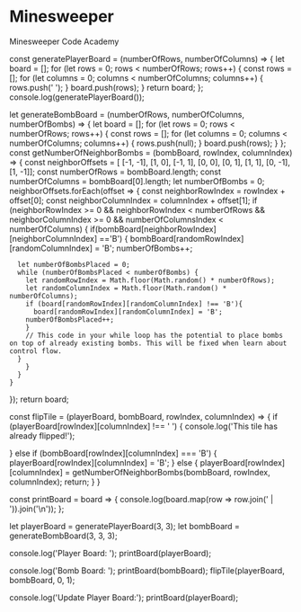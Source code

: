 # Minesweeper
Minesweeper Code Academy  

const generatePlayerBoard = (numberOfRows, numberOfColumns) => {
let board = [];
for (let rows = 0; rows < numberOfRows; rows++) {
  const rows = [];
    for (let columns = 0; columns < numberOfColumns; columns++) {
     rows.push(' ');
   }
   board.push(rows);
  }
  return board;
};
console.log(generatePlayerBoard());

let generateBombBoard = (numberOfRows, numberOfColumns, numberOfBombs) => {
  let board = [];
  for (let rows = 0; rows < numberOfRows; rows++) {
    const rows = [];
      for (let columns = 0; columns < numberOfColumns; columns++) {
       rows.push(null);
     }
     board.push(rows);
    }
};
    const getNumberOfNeighborBombs = (bombBoard, rowIndex, columnIndex) => {
     const neighborOffsets = [
       [-1, -1],
       [1, 0],
       [-1, 1],
       [0, 0],
       [0, 1],
       [1, 1],
       [0, -1],
       [1, -1]];
    const numberOfRows = bombBoard.length;
    const numberOfColumns = bombBoard[0].length;
    let numberOfBombs = 0;
 neighborOffsets.forEach(offset => {
  const neighborRowIndex = rowIndex + offset[0];
  const neighborColumnIndex = columnIndex + offset[1];
  if (neighborRowIndex >= 0 && neighborRowIndex < numberOfRows && neighborColumnIndex >= 0 && numberOfColumnsIndex < numberOfColumns) {
    if(bombBoard[neighborRowIndex][neighborColumnIndex] =='B') {
      bombBoard[randomRowIndex][randomColumnIndex] = 'B';
      numberOfBombs++;

      let numberOfBombsPlaced = 0;
      while (numberOfBombsPlaced < numberOfBombs) {
        let randomRowIndex = Math.floor(Math.random() * numberOfRows);
        let randomColumnIndex = Math.floor(Math.random() * numberOfColumns);
        if (board[randomRowIndex][randomColumnIndex] !== 'B'){
          board[randomRowIndex][randomColumnIndex] = 'B';
        numberOfBombsPlaced++;
        }
        // This code in your while loop has the potential to place bombs on top of already existing bombs. This will be fixed when learn about control flow.
      }
        }
      }
    }
  });
return board;


const flipTile = (playerBoard, bombBoard, rowIndex, columnIndex) => {
  if (playerBoard[rowIndex][columnIndex] !== ' ') {
     console.log('This tile has already flipped!');

  } else if (bombBoard[rowIndex][columnIndex] === 'B') {
     playerBoard[rowIndex][columnIndex] = 'B';
    } else {
      playerBoard[rowIndex][columnIndex] = getNumberOfNeighborBombs(bombBoard, rowIndex, columnIndex);
      return;
    }
}

const printBoard = board => {
console.log(board.map(row => row.join(' | ')).join('\n'));
};

let playerBoard = generatePlayerBoard(3, 3);
let bombBoard = generateBombBoard(3, 3, 3);


  console.log('Player Board: ');
  printBoard(playerBoard);

  console.log('Bomb Board: ');
  printBoard(bombBoard);
  flipTile(playerBoard, bombBoard, 0, 1);

  console.log('Update Player Board:');
  printBoard(playerBoard);
